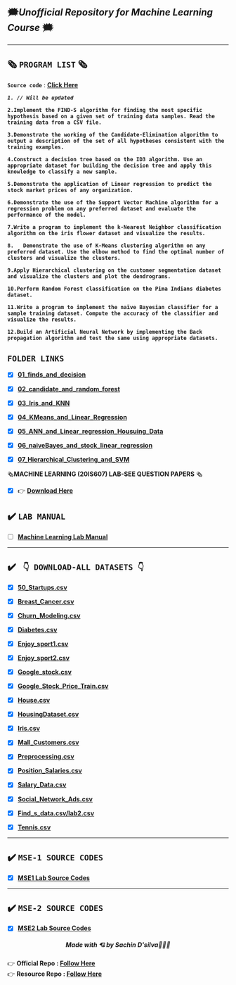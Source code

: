 
## 🗯️*Unofficial Repository for Machine Learning Course* 🗯️

<hr>


## 🗞️ `PROGRAM LIST` 🗞️ 
**`Source code`** : __[Click Here](https://github.com/amppmann/ML-Lab-SEE/blob/master/Source%20code.docx)__

***`1. // Will be updated`***

**`
2.Implement the FIND-S algorithm for finding the most specific hypothesis based on a given set of training data samples. Read the training data from a CSV file.
`**

**`3.Demonstrate the working of the Candidate-Elimination algorithm to output a description of the set of all hypotheses consistent with the training examples.`**

**`4.Construct a decision tree based on the ID3 algorithm. Use an appropriate dataset for building the decision tree and apply this knowledge to classify a new sample.`**

**`5.Demonstrate the application of Linear regression to predict the stock market prices of any organization.`**

**`6.Demonstrate the use of the Support Vector Machine algorithm for a regression problem on any preferred dataset and evaluate the performance of the model.`**

**`7.Write a program to implement the k-Nearest Neighbor classification algorithm on the iris flower dataset and visualize the results.`**

**`8.	Demonstrate the use of K-Means clustering algorithm on any preferred dataset. Use the elbow method to find the optimal number of clusters and visualize the clusters.`**

**`9.Apply Hierarchical clustering on the customer segmentation dataset and visualize the clusters and plot the dendrograms.`**

**`10.Perform Random Forest classification on the Pima Indians diabetes dataset. `**

**`11.Write a program to implement the naïve Bayesian classifier for a sample training dataset. Compute the accuracy of the classifier and visualize the results.`**

**`12.Build an Artificial Neural Network by implementing the Back propagation algorithm and test the same using appropriate datasets.`**
## `FOLDER LINKS`

- [x] **[01_finds_and_decision](https://github.com/amppmann/ML-Lab-SEE/tree/master/01_finds_and_decision)**
- [x] **[02_candidate_and_random_forest](https://github.com/amppmann/ML-Lab-SEE/tree/master/02_candidate_and_random_forest)**
- [x] **[03_Iris_and_KNN](https://github.com/amppmann/ML-Lab-SEE/tree/master/03_Iris_and_KNN)**
- [x] **[04_KMeans_and_Linear_Regression](https://github.com/amppmann/ML-Lab-SEE/tree/master/04_KMeans_and_Linear_Regression)**
- [x] **[05_ANN_and_Linear_regression_Housuing_Data](https://github.com/amppmann/ML-Lab-SEE/tree/master/05_ANN_and_Linear_regression_Housuing_Data)**
- [x] **[06_naiveBayes_and_stock_linear_regression](https://github.com/amppmann/ML-Lab-SEE/tree/master/06_naiveBayes_and_stock_linear_regression)**
- [x] **[07_Hierarchical_Clustering_and_SVM](https://github.com/amppmann/ML-Lab-SEE/tree/master/07_Hierarchical_Clustering_and_SVM)**


🗞️**MACHINE LEARNING (20IS607) LAB-SEE QUESTION PAPERS** 🗞️

- [x] 👉 **[Download Here](https://amppmann.github.io/Machine-Learning-SourceCodes/ML-SEE%20QP.pdf)**

## ✔️ **`LAB MANUAL`**

- [ ] **[Machine Learning Lab Manual](https://amppmann.github.io/Machine-Learning-SourceCodes/%7BMachine%20Learning%7D-Lab%20Manual.pdf)** 

<hr>

## ✔️ **` 👇 DOWNLOAD-ALL DATASETS 👇`** 

- [x] **[50_Startups.csv](https://amppmann.github.io/Machine-Learning-SourceCodes/50_Startups.csv)**

- [x] **[Breast_Cancer.csv](https://amppmann.github.io/Machine-Learning-SourceCodes/Breast_Cancer.csv)**

- [x] **[Churn_Modeling.csv](https://amppmann.github.io/Machine-Learning-SourceCodes/Churn_Modelling.csv)**

- [x] **[Diabetes.csv](https://amppmann.github.io/Machine-Learning-SourceCodes/diabetes.csv)**

- [x] **[Enjoy_sport1.csv](https://amppmann.github.io/Machine-Learning-SourceCodes/Enjoy_sport1.csv)**

- [x] **[Enjoy_sport2.csv](https://amppmann.github.io/Machine-Learning-SourceCodes/enjoysport2.csv)**

- [x] **[Google_stock.csv](https://amppmann.github.io/Machine-Learning-SourceCodes/Google_stock.csv)**

- [x] **[Google_Stock_Price_Train.csv](https://amppmann.github.io/Machine-Learning-SourceCodes/Lab5_Google_Stock_Price_Train.csv)**

- [x] **[House.csv](https://amppmann.github.io/Machine-Learning-SourceCodes/House.csv)**

- [x] **[HousingDataset.csv](https://amppmann.github.io/Machine-Learning-SourceCodes/HousingDataset.csv)**

- [x] **[Iris.csv](https://amppmann.github.io/Machine-Learning-SourceCodes/Iris.csv)**

- [x] **[Mall_Customers.csv](https://amppmann.github.io/Machine-Learning-SourceCodes/Mall_Customers.csv)**

- [x] **[Preprocessing.csv](https://amppmann.github.io/Machine-Learning-SourceCodes/pre_data.csv)**

- [x] **[Position_Salaries.csv](https://amppmann.github.io/Machine-Learning-SourceCodes/Position_Salaries.csv)**

- [x] **[Salary_Data.csv](https://amppmann.github.io/Machine-Learning-SourceCodes/Salary_Data.csv)**

- [x] **[Social_Network_Ads.csv](https://amppmann.github.io/Machine-Learning-SourceCodes/Social_Network_Ads.csv)**


- [x] **[Find_s_data.csv/lab2.csv](https://amppmann.github.io/Machine-Learning-SourceCodes/find_s_data.csv)**

- [x] **[Tennis.csv](https://amppmann.github.io/Machine-Learning-SourceCodes/tennis.csv)**


<hr>


## ✔️ **`MSE-1 SOURCE CODES`**

- [x] **[MSE1 Lab Source Codes](https://amppmann.github.io/Machine-Learning-SourceCodes/ML-Lab_Source_Codes.zip)**

<hr/>

## ✔️ **`MSE-2 SOURCE CODES`**

- [x] **[MSE2 Lab Source Codes](https://github.com/amppmann/Machine-Learning-SourceCodes/tree/main/MSE%202)**


<div>
<h5 align="center">Made with 💘 by Sachin D'silva👨🏻‍💻 </h5>
</div>

👉 **Official Repo   : [Follow Here](https://github.com/sachindsilva16)**
<br>
👉 **Resource Repo :  [Follow Here](https://github.com/amppmann)**



